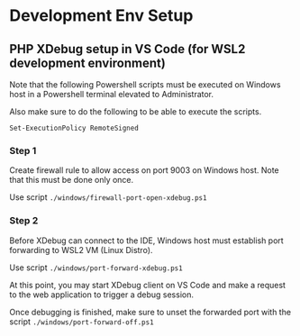 # Development Env Setup

## PHP XDebug setup in VS Code (for WSL2 development environment)

Note that the following Powershell scripts must be executed on Windows host in a Powershell terminal elevated to Administrator.

Also make sure to do the following to be able to execute the scripts.

`Set-ExecutionPolicy RemoteSigned`  

### Step 1
Create firewall rule to allow access on port 9003 on Windows host. Note that this must be done only once.

Use script `./windows/firewall-port-open-xdebug.ps1`

### Step 2
Before XDebug can connect to the IDE, Windows host must establish port forwarding to WSL2 VM (Linux Distro).

Use script `./windows/port-forward-xdebug.ps1`

At this point, you may start XDebug client on VS Code and make a request to the web application to trigger a debug session.

Once debugging is finished, make sure to unset the forwarded port with the script `./windows/port-forward-off.ps1`